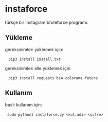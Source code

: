 # instaforce
türkçe bir instagram bruteforce programı.


## Yükleme

gereksinimleri yüklemek için:

` ` `
pip3 install install.txt
` ` `

gereksinimleri elle yüklemek için:

` ` `
pip3 install requests bs4 colorama future
` ` `

## Kullanım

basit kullanım için:

` ` `
sudo python3 instaforce.py <kul.adı> <şifre>
` ` `
